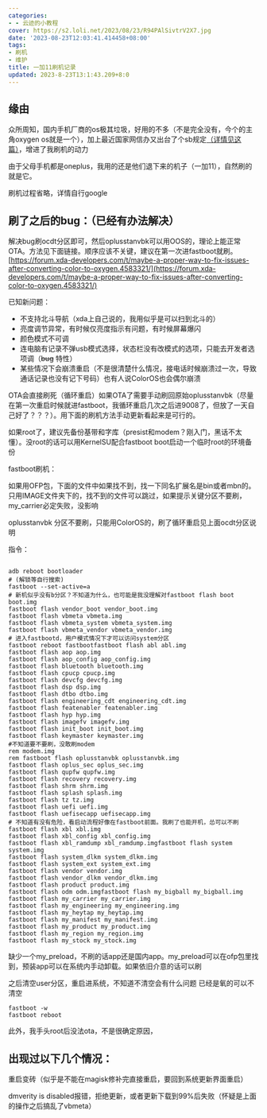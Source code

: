 ```yaml
---
categories:
- - 云迹的小教程
cover: https://s2.loli.net/2023/08/23/R94PAlSivtrV2X7.jpg
date: '2023-08-23T12:03:41.414458+08:00'
tags:
- 刷机
- 维护
title: 一加11刷机记录
updated: 2023-8-23T13:1:43.209+8:0
---
```

## 缘由

众所周知，国内手机厂商的os极其垃圾，好用的不多（不是完全没有，今个的主角oxygen os就是一个），加上最近国家网信办又出台了个sb规定[（详情见这篇）](https://blog.adki.site/post/59fcf7cde9d0/)，增进了我刷机的动力

由于父母手机都是oneplus，我用的还是他们退下来的机子（一加11），自然刷的就是它。

刷机过程省略，详情自行google


## 刷了之后的bug：（已经有办法解决）

解决bug刷ocdt分区即可，然后oplusstanvbk可以用OOS的，理论上能正常OTA。方法见下面链接。顺序应该不关键，建议在第一次进fastboot就刷。
[https://forum.xda-developers.com/t/maybe-a-proper-way-to-fix-issues-after-converting-color-to-oxygen.4583321/](https://forum.xda-developers.com/t/maybe-a-proper-way-to-fix-issues-after-converting-color-to-oxygen.4583321/)

已知新问题：

* 不支持北斗导航（xda上自己说的，我用似乎是可以扫到北斗的）
* 亮度调节异常，有时候仅亮度指示有问题，有时候屏幕爆闪
* 颜色模式不可调
* 连电脑有记录不弹usb模式选择，状态栏没有改模式的选项，只能去开发者选项调（~~bug~~  特性）
* 某些情况下会崩溃重启（不是很清楚什么情况，接电话时候崩溃过一次，导致通话记录也没有记下号码）也有人说ColorOS也会偶尔崩溃

OTA会直接刷死（循环重启）如果OTA了需要手动刷回原始oplusstanvbk（尽量在第一次重启时候就进fastboot，我循环重启几次之后进9008了，但放了一天自己好了？？？）。用下面的刷机方法手动更新看起来是可行的。

如果root了，建议先备份基带和字库（presist和modem？刚入门，黑话不太懂）。没root的话可以用KernelSU配合fastboot boot启动一个临时root的环境备份

fastboot刷机：

如果用OFP包，下面的文件中如果找不到，找一下同名扩展名是bin或者mbn的。只用IMAGE文件夹下的，找不到的文件可以跳过，如果提示关键分区不要刷，my_carrier必定失败，没影响

oplusstanvbk 分区不要刷，只能用ColorOS的，刷了循环重启见上面ocdt分区说明

指令：

```shell

adb reboot bootloader
# (解锁等自行搜索)
fastboot --set-active=a
# 新机似乎没有b分区？不知道为什么，也可能是我没理解对fastboot flash boot boot.img
fastboot flash vendor_boot vendor_boot.img
fastboot flash vbmeta vbmeta.img
fastboot flash vbmeta_system vbmeta_system.img
fastboot flash vbmeta_vendor vbmeta_vendor.img
# 进入fastbootd，用户模式情况下才可以访问system分区
fastboot reboot fastbootfastboot flash abl abl.img
fastboot flash aop aop.img
fastboot flash aop_config aop_config.img
fastboot flash bluetooth bluetooth.img
fastboot flash cpucp cpucp.img
fastboot flash devcfg devcfg.img
fastboot flash dsp dsp.img
fastboot flash dtbo dtbo.img
fastboot flash engineering_cdt engineering_cdt.img
fastboot flash featenabler featenabler.img
fastboot flash hyp hyp.img
fastboot flash imagefv imagefv.img
fastboot flash init_boot init_boot.img
fastboot flash keymaster keymaster.img
#不知道要不要刷，没敢刷modem
rem modem.img
rem fastboot flash oplusstanvbk oplusstanvbk.img
fastboot flash oplus_sec oplus_sec.img
fastboot flash qupfw qupfw.img
fastboot flash recovery recovery.img
fastboot flash shrm shrm.img
fastboot flash splash splash.img
fastboot flash tz tz.img
fastboot flash uefi uefi.img
fastboot flash uefisecapp uefisecapp.img
# 不知道有没有危险，看启动流程好像在fastboot前面。我刷了也能开机，怂可以不刷
fastboot flash xbl xbl.img
fastboot flash xbl_config xbl_config.img
fastboot flash xbl_ramdump xbl_ramdump.imgfastboot flash system system.img
fastboot flash system_dlkm system_dlkm.img
fastboot flash system_ext system_ext.img
fastboot flash vendor vendor.img
fastboot flash vendor_dlkm vendor_dlkm.img
fastboot flash product product.img
fastboot flash odm odm.imgfastboot flash my_bigball my_bigball.img
fastboot flash my_carrier my_carrier.img
fastboot flash my_engineering my_engineering.img
fastboot flash my_heytap my_heytap.img
fastboot flash my_manifest my_manifest.img
fastboot flash my_product my_product.img
fastboot flash my_region my_region.img
fastboot flash my_stock my_stock.img
```

缺少一个my_preload，不刷的话app还是国内app。my_preload可以在ofp包里找到，预装app可以在系统内手动卸载。如果依旧介意的话可以刷

之后清空user分区，重启进系统，不知道不清空会有什么问题
已经是氧的可以不清空

```shell
fastboot -w
fastboot reboot
```

此外，我手头root后没法ota，不是很确定原因，

## 出现过以下几个情况：

重启变砖（似乎是不能在magisk修补完直接重启，要回到系统更新界面重启）

dmverity is disabled报错，拒绝更新，或者更新下载到99%后失败（怀疑是上面的操作之后搞乱了vbmeta）


<!--more-->
